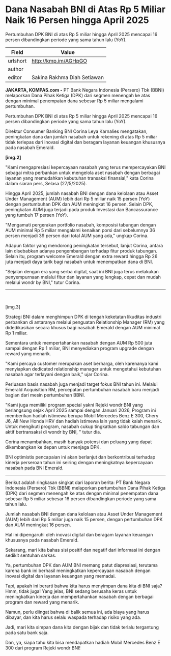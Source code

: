 # Dana Nasabah BNI di Atas Rp 5 Miliar Naik 16 Persen hingga April 2025

Pertumbuhan DPK BNI di atas Rp 5 miliar hingga April 2025 mencapai 16 persen dibandingkan periode yang sama tahun lalu (YoY).

| Field       | Value                                                       |
|-------------|-------------------------------------------------------------|
| urlshort    | http://kmp.im/AGHpGO |
| author      |  |
| editor      | Sakina Rakhma Diah Setiawan |

**JAKARTA, KOMPAS.com -** PT Bank Negara Indonesia (Persero) Tbk (BBNI) melaporkan Dana Pihak Ketiga (DPK) dari segmen menengah ke atas dengan minimal penempatan dana sebesar Rp 5 miliar mengalami pertumbuhan.

Pertumbuhan DPK BNI di atas Rp 5 miliar hingga April 2025 mencapai 16 persen dibandingkan periode yang sama tahun lalu (YoY).

Direktur Consumer Banking BNI Corina Leya Karnalies mengatakan, peningkatan dana dan jumlah nasabah untuk rekening di atas Rp 5 miliar tidak terlepas dari inovasi digital dan beragam layanan keuangan khususnya pada nasabah Emerald.

**\[img.2\]**

\"Kami mengapresiasi kepercayaan nasabah yang terus mempercayakan BNI sebagai mitra perbankan untuk mengelola aset nasabah dengan berbagai layanan yang memudahkan kebutuhan transaksi finansial,\" kata Corina dalam siaran pers, Selasa (27/5/2025).

Hingga April 2025, jumlah nasabah BNI dengan dana kelolaan atau Asset Under Management (AUM) lebih dari Rp 5 miliar naik 15 persen (YoY) dengan pertumbuhan DPK dan AUM meningkat 16 persen. Selain DPK, peningkatan AUM juga terjadi pada produk Investasi dan Bancassurance yang tumbuh 17 persen (YoY).

\"Mengamati pergerakan portfolio nasabah, komposisi tabungan dengan AUM minimal Rp 5 miliar mengalami kenaikan porsi dari sebelumnya 36 persen menjadi 39 persen dari total AUM yang ada,\" ungkap Corina.

Adapun faktor yang mendorong peningkatan tersebut, lanjut Corina, antara lain disebabkan adanya pengembangan terhadap fitur produk tabungan. Selain itu, program welcome Emerald dengan extra reward hingga Rp 26 juta menjadi daya tarik bagi nasabah untuk menempatkan dana di BNI.

\"Sejalan dengan era yang serba digital, saat ini BNI juga terus melakukan penyempurnaan melalui fitur dan layanan yang lengkap, cepat dan mudah melalui wondr by BNI,\" tutur Corina.

------------------------------------------------------------------------

 

\[img.3\]

Strategi BNI dalam menghimpun DPK di tengah keketatan likuditas industri perbankan di antaranya melalui penguatan Relationship Manager (RM) yang didedikasikan secara khusus bagi nasabah Emerald dengan AUM minimal Rp 1 miliar.

Sementara untuk mempertahankan nasabah dengan AUM Rp 500 juta sampai dengan Rp 1 miliar, BNI menyediakan program upgrade dengan reward yang menarik.

\"Kami percaya customer merupakan aset berharga, oleh karenanya kami menyiapkan dedicated relationship manager untuk mengetahui kebutuhan nasabah agar terlayani dengan baik,\" ujar Corina.

Perluasan basis nasabah juga menjadi target fokus BNI tahun ini. Melalui Emerald Acquisition RM, percepatan pertumbuhan nasabah baru menjadi bagian dari mesin pertumbuhan BBNI.

\"Kami juga memiliki program special yakni Rejeki wondr BNI yang berlangsung sejak April 2025 sampai dengan Januari 2026, Program ini memberikan hadiah istimewa berupa Mobil Mercedes Benz E 300, Chery J6, All New Honda HRV dan hadiah istimewa lain yang tidak kalah menarik. Untuk mengikuti program, nasabah cukup tingkatkan saldo tabungan dan aktif bertransaksi di wondr by BNI, \" tutur dia.

Corina menambahkan, masih banyak potensi dan peluang yang dapat dikembangkan ke depan untuk menjaga DPK.

BNI optimistis pencapaian ini akan berlanjut dan berkontribusi terhadap kinerja perseroan tahun ini seiring dengan meningkatnya kepercayaan nasabah pada BNI Emerald.

---
Berikut adalah ringkasan singkat dari laporan berita: PT Bank Negara Indonesia (Persero) Tbk (BBNI) melaporkan pertumbuhan Dana Pihak Ketiga (DPK) dari segmen menengah ke atas dengan minimal penempatan dana sebesar Rp 5 miliar sebesar 16 persen dibandingkan periode yang sama tahun lalu.

 Jumlah nasabah BNI dengan dana kelolaan atau Asset Under Management (AUM) lebih dari Rp 5 miliar juga naik 15 persen, dengan pertumbuhan DPK dan AUM meningkat 16 persen.

 Hal ini dipengaruhi oleh inovasi digital dan beragam layanan keuangan khususnya pada nasabah Emerald.



Sekarang, mari kita bahas sisi positif dan negatif dari informasi ini dengan sedikit sentuhan sarkas.

 Ya, pertumbuhan DPK dan AUM BNI memang patut diapresiasi, terutama karena bank ini berhasil meningkatkan kepercayaan nasabah dengan inovasi digital dan layanan keuangan yang memadai.

 Tapi, apakah ini berarti bahwa kita harus menyimpan dana kita di BNI saja? Hmm, tidak juga! Yang jelas, BNI sedang berusaha keras untuk meningkatkan kinerja dan mempertahankan nasabah dengan berbagai program dan reward yang menarik.

 Namun, perlu diingat bahwa di balik semua ini, ada biaya yang harus dibayar, dan kita harus selalu waspada terhadap risiko yang ada.

 Jadi, mari kita simpan dana kita dengan bijak dan tidak terlalu tergantung pada satu bank saja.

 Dan, ya, siapa tahu kita bisa mendapatkan hadiah Mobil Mercedes Benz E 300 dari program Rejeki wondr BNI!
